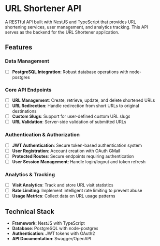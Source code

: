 # URL Shortener API

A RESTful API built with NestJS and TypeScript that provides URL shortening services, user management, and analytics tracking. This API serves as the backend for the URL Shortener application.

## Features

### Data Management
- [ ] **PostgreSQL Integration**: Robust database operations with node-postgres

### Core API Endpoints
- [ ] **URL Management**: Create, retrieve, update, and delete shortened URLs
- [ ] **URL Redirection**: Handle redirection from short URLs to original destinations
- [ ] **Custom Slugs**: Support for user-defined custom URL slugs
- [ ] **URL Validation**: Server-side validation of submitted URLs

### Authentication & Authorization
- [ ] **JWT Authentication**: Secure token-based authentication system
- [ ] **User Registration**: Account creation with OAuth GMail
- [ ] **Protected Routes**: Secure endpoints requiring authentication
- [ ] **User Session Management**: Handle login/logout and token refresh

### Analytics & Tracking
- [ ] **Visit Analytics**: Track and store URL visit statistics
- [ ] **Rate Limiting**: Implement intelligent rate limiting to prevent abuse
- [ ] **Usage Metrics**: Collect data on URL usage patterns

## Technical Stack

- **Framework**: NestJS with TypeScript
- **Database**: PostgreSQL with node-postgres
- **Authentication**: JWT tokens with OAuth2
- **API Documentation**: Swagger/OpenAPI
